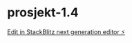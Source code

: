 # prosjekt-1.4

[Edit in StackBlitz next generation editor ⚡️](https://stackblitz.com/~/github.com/lise-charlotte/prosjekt-1.4)